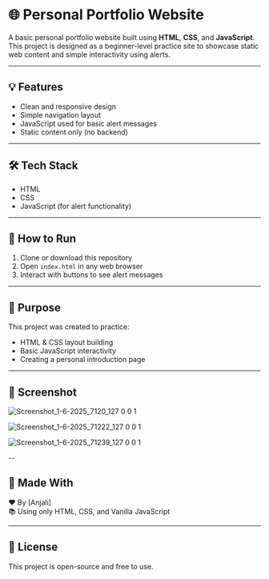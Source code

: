 # 🌐 Personal Portfolio Website

A basic personal portfolio website built using **HTML**, **CSS**, and **JavaScript**.  
This project is designed as a beginner-level practice site to showcase static web content and simple interactivity using alerts.

---

## 💡 Features

- Clean and responsive design
- Simple navigation layout
- JavaScript used for basic alert messages
- Static content only (no backend)

---

## 🛠️ Tech Stack

- HTML
- CSS
- JavaScript (for alert functionality)

---

## 📂 How to Run

1. Clone or download this repository
2. Open `index.html` in any web browser
3. Interact with buttons to see alert messages

---

## 🎯 Purpose

This project was created to practice:
- HTML & CSS layout building
- Basic JavaScript interactivity
- Creating a personal introduction page

---

## 📸 Screenshot


![Screenshot_1-6-2025_7120_127 0 0 1](https://github.com/user-attachments/assets/5fd01ba5-4833-486e-8674-854a439e4ec4)


![Screenshot_1-6-2025_71222_127 0 0 1](https://github.com/user-attachments/assets/ecd11b35-bd96-4a8b-96f4-312577462505)


![Screenshot_1-6-2025_71239_127 0 0 1](https://github.com/user-attachments/assets/9f685a5a-d8c4-4e0b-bfde-34c2c1340d74)


--

## 🙌 Made With

❤️ By [Anjali]  
📚 Using only HTML, CSS, and Vanilla JavaScript

---

## 📄 License

This project is open-source and free to use.

